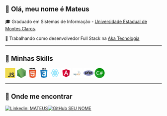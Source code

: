 

## 👋 Olá, meu nome é <strong>Mateus</strong>

🎓 Graduado em Sistemas de Informação - <a  href="https://unimontes.br/">Universidade Estadual de Montes Claros</a>.

💼 Trabalhando como desenvolvedor Full Stack na <a  href="https://akatecnologia.com/">Aka Tecnologia</a>

----

## 🚀 Minhas Skills

<code><img height="32" src="https://raw.githubusercontent.com/github/explore/80688e429a7d4ef2fca1e82350fe8e3517d3494d/topics/javascript/javascript.png" alt="Javascript"/></code>
<img height="32" src="https://raw.githubusercontent.com/github/explore/80688e429a7d4ef2fca1e82350fe8e3517d3494d/topics/nodejs/nodejs.png" alt="Nodejs"/></code>
<code><img height="32" src="https://raw.githubusercontent.com/github/explore/80688e429a7d4ef2fca1e82350fe8e3517d3494d/topics/html/html.png" alt="HTML5"/></code>
<code><img height="32" src="https://raw.githubusercontent.com/github/explore/80688e429a7d4ef2fca1e82350fe8e3517d3494d/topics/css/css.png" alt="CSS"/></code>
<img height="32" src="https://raw.githubusercontent.com/github/explore/80688e429a7d4ef2fca1e82350fe8e3517d3494d/topics/react/react.png" alt="React"/></code>
<code><img height="32" src="https://raw.githubusercontent.com/github/explore/80688e429a7d4ef2fca1e82350fe8e3517d3494d/topics/angular/angular.png" alt="Angular"/></code>
<code><img height="32" src="https://raw.githubusercontent.com/github/explore/80688e429a7d4ef2fca1e82350fe8e3517d3494d/topics/mysql/mysql.png" alt="MySQL"/></code>
<img height="32" src="https://raw.githubusercontent.com/github/explore/80688e429a7d4ef2fca1e82350fe8e3517d3494d/topics/php/php.png" alt="php"/></code>
<code><img height="32" src="https://raw.githubusercontent.com/github/explore/80688e429a7d4ef2fca1e82350fe8e3517d3494d/topics/csharp/csharp.png" alt="csharp"/></code>

---

## 🔭 Onde me encontrar
[![Linkedin: MATEUS](https://img.shields.io/badge/-MATEUS-blue?style=flat-square&logo=Linkedin&logoColor=white&link=https://www.linkedin.com/in/mateus-antunes-ribeiro-716b50166)](https://www.linkedin.com/in/mateus-antunes-ribeiro-716b50166)[![GitHub SEU NOME]( https://img.shields.io/github/followers/mantunesribeiro38?label=follow&style=social)](https://github.com/mantunesribeiro38)
